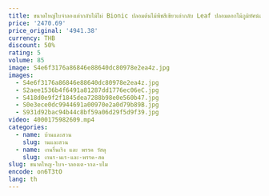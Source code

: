 ```yaml
---
title: ขนาดใหญ่ใบจําลองเต่ากลับไม้ไผ่ Bionic ปลอมต้นไม้พืชสีเขียวเต่ากลับ Leaf ปลอมดอกไม้ภูมิทัศน์ตกแต่งบ้าน
price: '2470.69'
price_original: '4941.38'
currency: THB
discount: 50%
rating: 5
volume: 85
image: S4e6f3176a86846e88640dc80978e2ea4z.jpg
images:
  - S4e6f3176a86846e88640dc80978e2ea4z.jpg
  - S2aee1536b4f6491a81287dd1776ec06eC.jpg
  - S418d0e9f2f1845dea7288b98e0e560b47.jpg
  - S0e3ece0dc9944691a00970e2a0d79b89B.jpg
  - S931d92bac94b44c8bf59a06d29f5d9f39.jpg
video: 4000175982609.mp4
categories:
  - name: บ้านและสวน
    slug: านและสวน
  - name: งานรื่นเริง และ พรรค วัสดุ
    slug: งานร-นเร-และ-พรรค-สด
slug: ขนาดใหญ-ใบจ-าลองเต-ากล-บไม
encode: on6T3tO
lang: th
---
```

  
